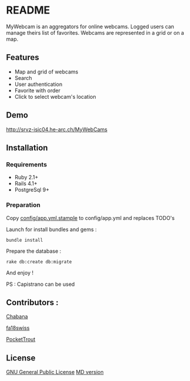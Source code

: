 # README #

MyWebcam is an aggregators for online webcams. Logged users can manage theirs list of favorites. Webcams are represented in a grid or on a map.

## Features ##

- Map and grid of webcams
- Search
- User authentication
- Favorite with order
- Click to select webcam's location

## Demo ##

<http://srvz-isic04.he-arc.ch/MyWebCams>

## Installation ##

### Requirements ###
- Ruby 2.1+
- Rails 4.1+
- PostgreSql 9+

### Preparation ###

Copy [config/app.yml.stample](config/app.yml.stample) to config/app.yml and replaces TODO's

Launch for install bundles and gems :

    bundle install

Prepare the database :

	rake db:create db:migrate

And enjoy !

PS : Capistrano can be used


## Contributors : ##

[Chabana](https://github.com/Chabana)

[fa18swiss](https://github.com/fa18swiss)

[PocketTrout](https://github.com/PocketTrout)

## License ##

[GNU General Public License](LICENSE)
[MD version](https://github.com/Techniv/Licenses-for-GitHub/tree/master/GNU-GPL)

